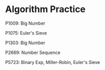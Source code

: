 # Algorithm Practice

P1009: Big Number

P1075: Euler's Sieve

P1303: Big Number

P2669: Number Sequence

P5723: Binary Exp, Miller-Robin, Euler's Sieve
